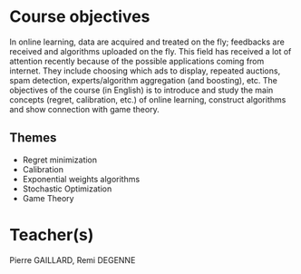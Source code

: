 # Course objectives
In online learning, data are acquired and treated on the fly; feedbacks are received and algorithms uploaded on the fly. This field has received a lot of attention recently because of the possible applications coming from internet. They include choosing which ads to display, repeated auctions, spam detection, experts/algorithm aggregation (and boosting), etc.
The objectives of the course (in English) is to introduce and study the main concepts (regret, calibration, etc.) of online learning, construct algorithms and show connection with game theory.
## Themes
- Regret minimization
- Calibration
- Exponential weights algorithms
- Stochastic Optimization
- Game Theory

# Teacher(s)
Pierre GAILLARD, Remi DEGENNE
